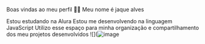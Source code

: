 Boas vindas ao meu perfil 💙💙
Meu nome é jaque alves

Estou estudando na Alura
Estou me desenvolvendo na linguagem JavaScript
Utilizo esse espaço para minha organização e compartilhamento dos meu projetos desenvolvidos
![](![image](https://hips.hearstapps.com/pop.h-cdn.co/assets/17/24/1497533116-not-dead.gif)
